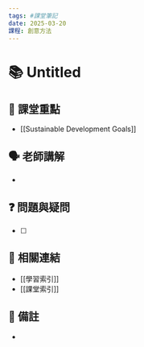 ```yaml
---
tags: #課堂筆記
date: 2025-03-20
課程: 創意方法
---
```


# 📚 Untitled

## 📝 課堂重點
- [[Sustainable Development Goals]]

## 🗣️ 老師講解
- 

## ❓ 問題與疑問
- [ ] 

## 🔗 相關連結
- [[學習索引]]
- [[課堂索引]]

## 📌 備註
- 
